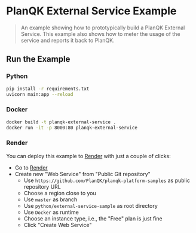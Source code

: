 # PlanQK External Service Example

> An example showing how to prototypically build a PlanQK External Service.
> This example also shows how to meter the usage of the service and reports it back to PlanQK.

## Run the Example

### Python

```bash
pip install -r requirements.txt
uvicorn main:app --reload
```

### Docker

```bash
docker build -t planqk-external-service .    
docker run -it -p 8000:80 planqk-external-service
```

### Render

You can deploy this example to [Render](https://render.com) with just a couple of clicks:

- Go to [Render](https://render.com/deploy)
- Create new "Web Service" from "Public Git repository"
    - Use `https://github.com/PlanQK/planqk-platform-samples` as public repository URL
    - Choose a region close to you
    - Use `master` as branch
    - Use `python/external-service-sample` as root directory
    - Use `Docker` as runtime
    - Choose an instance type, i.e., the "Free" plan is just fine
    - Click "Create Web Service"
